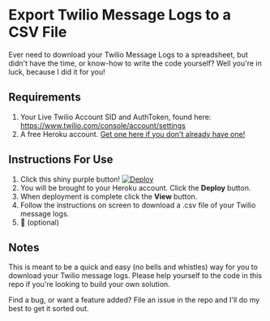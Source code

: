 


# Export Twilio Message Logs to a CSV File

Ever need to download your Twilio Message Logs to a spreadsheet, but didn't have the time, or know-how to write the code yourself? Well you're in luck, because I did it for you!

## Requirements
1. Your Live Twilio Account SID and AuthToken, found here: https://www.twilio.com/console/account/settings
2. A free Heroku account. [Get one here if you don't already have one!](https://id.heroku.com/signup/login)

## Instructions For Use
1. Click this shiny purple button!
[![Deploy](https://www.herokucdn.com/deploy/button.svg)](https://heroku.com/deploy)
2. You will be brought to your Heroku account. Click the **Deploy** button.
3. When deployment is complete click the **View** button.
4. Follow the instructions on screen to download a .csv file of your Twilio message logs.
5. :beer: (optional)

## Notes
This is meant to be a quick and easy (no bells and whistles) way for you to download your Twilio message logs. Please help yourself to the code in this repo if you're looking to build your own solution.

Find a bug, or want a feature added? File an issue in the repo and I'll do my best to get it sorted out.
